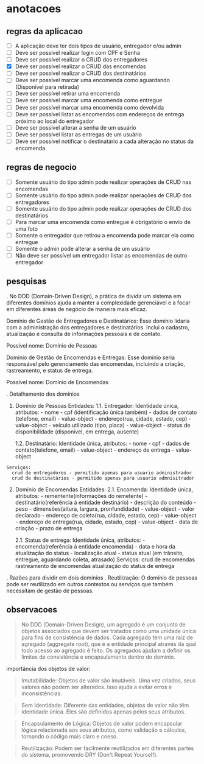 # anotacoes

## regras da aplicacao

  - [ ] A aplicação deve ter dois tipos de usuário, entregador e/ou admin
  - [ ] Deve ser possível realizar login com CPF e Senha
  - [ ] Deve ser possível realizar o CRUD dos entregadores
  - [x] Deve ser possível realizar o CRUD das encomendas
  - [ ] Deve ser possível realizar o CRUD dos destinatários
  - [ ] Deve ser possível marcar uma encomenda como aguardando (Disponível para retirada)
  - [ ] Deve ser possível retirar uma encomenda
  - [ ] Deve ser possível marcar uma encomenda como entregue
  - [ ] Deve ser possível marcar uma encomenda como devolvida
  - [ ] Deve ser possível listar as encomendas com endereços de entrega próximo ao local do entregador
  - [ ] Deve ser possível alterar a senha de um usuário
  - [ ] Deve ser possível listar as entregas de um usuário
  - [ ] Deve ser possível notificar o destinatário a cada alteração no status da encomenda

## regras de negocio

  - [ ] Somente usuário do tipo admin pode realizar operações de CRUD nas encomendas
  - [ ] Somente usuário do tipo admin pode realizar operações de CRUD dos entregadores
  - [ ] Somente usuário do tipo admin pode realizar operações de CRUD dos destinatários
  - [ ] Para marcar uma encomenda como entregue é obrigatório o envio de uma foto
  - [ ] Somente o entregador que retirou a encomenda pode marcar ela como entregue
  - [ ] Somente o admin pode alterar a senha de um usuário
  - [ ] Não deve ser possível um entregador listar as encomendas de outro entregador

## pesquisas

. No DDD (Domain-Driven Design), a prática de dividir um sistema em diferentes domínios ajuda a manter a complexidade gerenciável e a focar em diferentes áreas de negócio de maneira mais eficaz.

  Domínio de Gestão de Entregadores e Destinatários: Esse domínio lidaria com a administração dos entregadores e destinatários. Inclui o cadastro, atualização e consulta de informações pessoais e de contato.

  Possível nome: Domínio de Pessoas

  Domínio de Gestão de Encomendas e Entregas: Esse domínio seria responsável pelo gerenciamento das encomendas, incluindo a criação, rastreamento, e status de entrega.

  Possível nome: Domínio de Encomendas

. Detalhamento dos domínios

  1. Domínio de Pessoas
    Entidades:
      1.1. Entregador:
        Identidade única,
        atributos:
          - nome
          - cpf (identificação única também)
          - dados de contato (telefone, email) - value-object
          - endereço(rua, cidade, estado, cep) - value-object
          - veículo utilizado (tipo, placa) - value-object
          - status de disponibilidade (disponível, em entrega, ausente)

      1.2. Destinatário:
        Identidade única,
        atributos:
          - nome
          - cpf
          - dados de contato(telefone, email) - value-object
          - endereço de entrega - value-object
  
    Serviços:
      crud de entregadores - permitido apenas para usuario administrador
      crud de destinatários - permitido apenas para usuario admnisitrador
  
  2. Domínio de Encomendas
    Entidades:
      2.1. Encomenda:
        Identidade única,
        atributos:
          - rementente(informações do remetente)
          - destinatário(referência à entidade destinário)
          - descrição do conteúdo
          - peso
          - dimensões(altura, largura, pronfundidade) - value-object
          - valor declarado
          - endereço de coleta(rua, cidade, estado, cep) - value-object
          - endereço de entrega(rua, cidade, estado, cep) - value-object
          - data de criação
          - prazo de entrega

      2.1. Status de entrega:
        Identidade única,
        atributos:
          - encomenda(referência à entidade encomenda)
          - data e hora da atualização do status
          - localização atual
          - status atual (em trânsito, entregue, aguardando coleta, atrasado)
    Serviços:
      crud de encomendas
      rastreamento de encomendas
      atualização do status de entrega

. Razões para dividir em dois domínios
  . Reutilização: O domínio de pessoas pode ser reutilizado em outros contextos ou serviços que também necessitam de gestão de pessoas.

## observacoes

  > No DDD (Domain-Driven Design), um agregado é um conjunto de objetos associados que devem ser tratados como uma unidade única para fins de consistência de dados. Cada agregado tem uma raiz de agregado (aggregate root), que é a entidade principal através da qual todo acesso ao agregado é feito. Os agregados ajudam a definir os limites de consistência e encapsulamento dentro do domínio.

  importância dos objetos de valor:
  
  > Imutabilidade: Objetos de valor são imutáveis. Uma vez criados, seus valores não podem ser alterados. Isso ajuda a evitar erros e inconsistências.
  
  > Sem Identidade: Diferente das entidades, objetos de valor não têm identidade única. Eles são definidos apenas pelos seus atributos.

  > Encapsulamento de Lógica: Objetos de valor podem encapsular lógica relacionada aos seus atributos, como validação e cálculos, tornando o código mais claro e coeso.

  > Reutilização: Podem ser facilmente reutilizados em diferentes partes do sistema, promovendo DRY (Don't Repeat Yourself).
